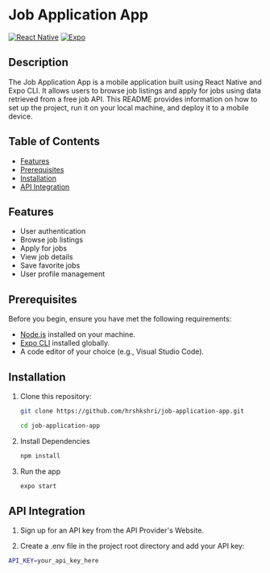 # Job Application App

[![React Native](https://img.shields.io/badge/React%20Native-vX.XX.XX-blue.svg)](https://reactnative.dev/)
[![Expo](https://img.shields.io/badge/Expo-vX.XX.XX-green.svg)](https://expo.dev/)


## Description

The Job Application App is a mobile application built using React Native and Expo CLI. It allows users to browse job listings and apply for jobs using data retrieved from a free job API. This README provides information on how to set up the project, run it on your local machine, and deploy it to a mobile device.

## Table of Contents

- [Features](#features)
- [Prerequisites](#prerequisites)
- [Installation](#installation)
- [API Integration](#api-integration)

## Features

- User authentication
- Browse job listings
- Apply for jobs
- View job details
- Save favorite jobs
- User profile management

## Prerequisites

Before you begin, ensure you have met the following requirements:

- [Node.js](https://nodejs.org/) installed on your machine.
- [Expo CLI](https://docs.expo.dev/get-started/installation/) installed globally.
- A code editor of your choice (e.g., Visual Studio Code).

## Installation

1. Clone this repository:

   ```bash
   git clone https://github.com/hrshkshri/job-application-app.git

   cd job-application-app
2. Install Dependencies
    ```bash
    npm install
3. Run the app
    ```bash 
    expo start
## API Integration

1. Sign up for an API key from the API Provider's Website.

2. Create a .env file in the project root directory and add your API key:
```bash 
API_KEY=your_api_key_here
